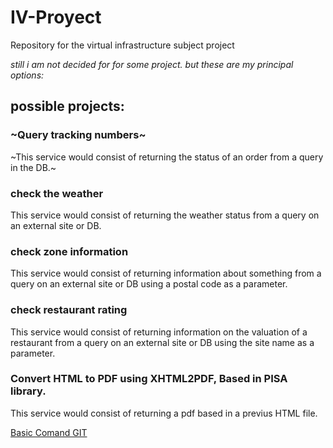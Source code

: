 # IV-Proyect
Repository for the virtual infrastructure subject project

*still i am not decided for for some project. but these are my principal options:* 

## possible projects:


### ~Query tracking numbers~
  ~This service would consist of returning the status of an order from a query in the DB.~

### check the weather
  This service would consist of returning the weather status from a query on an external site or DB.

### check zone information
  This service would consist of returning information about something from a query on an external site or DB using a postal code as a   parameter.

### check restaurant rating
  This service would consist of returning information on the valuation of a restaurant from a query on an external site or DB using the site name as a parameter.

### Convert HTML to PDF using XHTML2PDF, Based in PISA library.
  This service would consist of returning a pdf based in a previus HTML file.




[Basic Comand GIT](https://github.com/alexrodriguezlop/IV-Proyect/blob/master/Git.md)